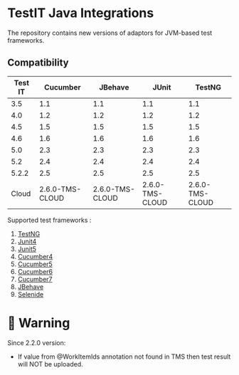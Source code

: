 # TestIT Java Integrations
The repository contains new versions of adaptors for JVM-based test frameworks.

## Compatibility

| Test IT | Cucumber        | JBehave         | JUnit           | TestNG          |
|---------|-----------------|-----------------|-----------------|-----------------|
| 3.5     | 1.1             | 1.1             | 1.1             | 1.1             |
| 4.0     | 1.2             | 1.2             | 1.2             | 1.2             |
| 4.5     | 1.5             | 1.5             | 1.5             | 1.5             |
| 4.6     | 1.6             | 1.6             | 1.6             | 1.6             |
| 5.0     | 2.3             | 2.3             | 2.3             | 2.3             |
| 5.2     | 2.4             | 2.4             | 2.4             | 2.4             |
| 5.2.2   | 2.5             | 2.5             | 2.5             | 2.5             |
| Cloud   | 2.6.0-TMS-CLOUD | 2.6.0-TMS-CLOUD | 2.6.0-TMS-CLOUD | 2.6.0-TMS-CLOUD |

Supported test frameworks :
 1. [TestNG](https://github.com/testit-tms/adapters-java/tree/main/testit-adapter-testng)
 2. [Junit4](https://github.com/testit-tms/adapters-java/tree/main/testit-adapter-junit4)
 3. [Junit5](https://github.com/testit-tms/adapters-java/tree/main/testit-adapter-junit5)
 4. [Cucumber4](https://github.com/testit-tms/adapters-java/tree/main/testit-adapter-cucumber4)
 5. [Cucumber5](https://github.com/testit-tms/adapters-java/tree/main/testit-adapter-cucumber5)
 6. [Cucumber6](https://github.com/testit-tms/adapters-java/tree/main/testit-adapter-cucumber6)
 7. [Cucumber7](https://github.com/testit-tms/adapters-java/tree/main/testit-adapter-cucumber7)
 8. [JBehave](https://github.com/testit-tms/adapters-java/tree/main/testit-adapter-jbehave)
 9. [Selenide](https://github.com/testit-tms/adapters-java/tree/main/testit-adapter-selenide)

# 🚀 Warning
Since 2.2.0 version:
- If value from @WorkItemIds annotation not found in TMS then test result will NOT be uploaded.
